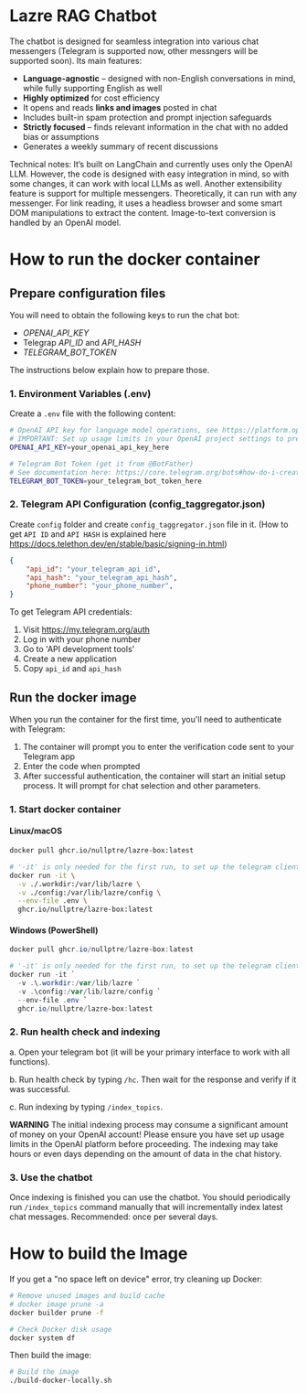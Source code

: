 # Lazre RAG Chatbot

The chatbot is designed for seamless integration into various chat messengers (Telegram is supported now, other messngers will be supported soon). Its main features:

- **Language-agnostic** – designed with non-English conversations in mind, while fully supporting English as well
- **Highly optimized** for cost efficiency
- It opens and reads **links and images** posted in chat
- Includes built-in spam protection and prompt injection safeguards
- **Strictly focused** – finds relevant information in the chat with no added bias or assumptions
- Generates a weekly summary of recent discussions

Technical notes:
It’s built on LangChain and currently uses only the OpenAI LLM. However, the code is designed with easy integration in mind, so with some changes, it can work with local LLMs as well. Another extensibility feature is support for multiple messengers. Theoretically, it can run with any messenger. For link reading, it uses a headless browser and some smart DOM manipulations to extract the content. Image-to-text conversion is handled by an OpenAI model.


# How to run the docker container

## Prepare configuration files

You will need to obtain the following keys to run the chat bot:
 - _OPENAI_API_KEY_
 - Telegrap _API_ID_ and _API_HASH_
 - _TELEGRAM_BOT_TOKEN_

 The instructions below explain how to prepare those.

### 1. Environment Variables (.env)
Create a `.env` file with the following content:
```bash
# OpenAI API key for language model operations, see https://platform.openai.com/docs/libraries#create-and-export-an-api-key
# IMPORTANT: Set up usage limits in your OpenAI project settings to prevent unexpected charges!
OPENAI_API_KEY=your_openai_api_key_here

# Telegram Bot Token (get it from @BotFather)
# See documentation here: https://core.telegram.org/bots#how-do-i-create-a-bot
TELEGRAM_BOT_TOKEN=your_telegram_bot_token_here
```

### 2. Telegram API Configuration (config_taggregator.json)
Create `config` folder and create `config_taggregator.json` file in it.
(How to get `API ID` and `API HASH` is explained here https://docs.telethon.dev/en/stable/basic/signing-in.html)
```json
{
    "api_id": "your_telegram_api_id",
    "api_hash": "your_telegram_api_hash",
    "phone_number": "your_phone_number",
}
```

To get Telegram API credentials:
1. Visit https://my.telegram.org/auth
2. Log in with your phone number
3. Go to 'API development tools'
4. Create a new application
5. Copy `api_id` and `api_hash`


## Run the docker image

When you run the container for the first time, you'll need to authenticate with Telegram:
1. The container will prompt you to enter the verification code sent to your Telegram app
2. Enter the code when prompted
3. After successful authentication, the container will start an initial setup process. It will prompt for chat selection and other parameters.

### 1. Start docker container

#### Linux/macOS
```bash
docker pull ghcr.io/nullptre/lazre-box:latest

# '-it' is only needed for the first run, to set up the telegram client, then it's not required
docker run -it \
  -v ./.workdir:/var/lib/lazre \
  -v ./config:/var/lib/lazre/config \
  --env-file .env \
  ghcr.io/nullptre/lazre-box:latest
```

#### Windows (PowerShell)
```powershell
docker pull ghcr.io/nullptre/lazre-box:latest

# '-it' is only needed for the first run, to set up the telegram client, then it's not required
docker run -it `
  -v .\.workdir:/var/lib/lazre `
  -v .\config:/var/lib/lazre/config `
  --env-file .env `
  ghcr.io/nullptre/lazre-box:latest
```

### 2. Run health check and indexing

a. Open your telegram bot (it will be your primary interface to work with all functions).

b. Run health check by typing `/hc`. Then wait for the response and verify if it was successful.

c. Run indexing by typing `/index_topics`.

   **WARNING** The initial indexing process may consume a significant amount of money on your OpenAI account! Please ensure you have set up usage limits in the OpenAI platform before proceeding.
   The indexing may take hours or even days depending on the amount of data in the chat history.

### 3. Use the chatbot

Once indexing is finished you can use the chatbot.
You should periodically run `/index_topics` command manually that will incrementally index latest chat messages. Recommended: once per several days.



# How to build the Image

If you get a "no space left on device" error, try cleaning up Docker:

```bash
# Remove unused images and build cache
# docker image prune -a
docker builder prune -f

# Check Docker disk usage
docker system df
```

Then build the image:
```bash
# Build the image
./build-docker-locally.sh 
```
